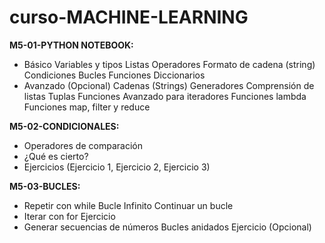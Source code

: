 # curso-MACHINE-LEARNING

**M5-01-PYTHON NOTEBOOK:**

- Básico
 Variables y tipos
 Listas
 Operadores
 Formato de cadena (string)
 Condiciones
 Bucles
Funciones
Diccionarios
- Avanzado (Opcional)
Cadenas (Strings)
Generadores
Comprensión de listas
Tuplas
Funciones
Avanzado para iteradores
Funciones lambda
Funciones map, filter y reduce


**M5-02-CONDICIONALES:**

- Operadores de comparación
- ¿Qué es cierto?
- Ejercicios (Ejercicio 1, Ejercicio 2, Ejercicio 3)

**M5-03-BUCLES:** 

- Repetir con while
 Bucle Infinito
 Continuar un bucle
- Iterar con for
 Ejercicio
- Generar secuencias de números
 Bucles anidados
 Ejercicio (Opcional)


